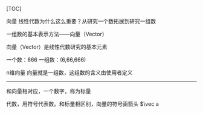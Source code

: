 [TOC]

向量
线性代数为什么这么重要？从研究一个数拓展到研究一组数

一组数的基本表示方法——向量（Vector）

向量（Vector）是线性代数研究的基本元素

一个数：666
一组数：(6,66,666)


n维向量
向量就是一组数，这组数的含义由使用者定义

---

和向量相对应，一个数字，称为标量

代数，用符号代表数。和标量相区别，向量的符号画箭头
$\vec a